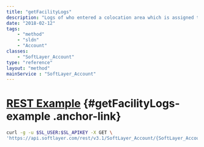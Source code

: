 ```yaml
---
title: "getFacilityLogs"
description: "Logs of who entered a colocation area which is assigned to this account, or when a user under this account enters a datacenter."
date: "2018-02-12"
tags:
    - "method"
    - "sldn"
    - "Account"
classes:
    - "SoftLayer_Account"
type: "reference"
layout: "method"
mainService : "SoftLayer_Account"
---
```


# [REST Example](#getFacilityLogs-example) <a href="/article/rest/"><i class="fas fa-question"></i></a> {#getFacilityLogs-example .anchor-link} 
```bash
curl -g -u $SL_USER:$SL_APIKEY -X GET \
'https://api.softlayer.com/rest/v3.1/SoftLayer_Account/{SoftLayer_AccountID}/getFacilityLogs'
```
